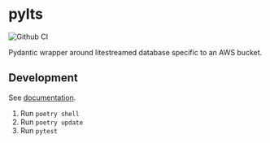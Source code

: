 # pylts

![Github CI](https://github.com/justmars/pylts/actions/workflows/main.yml/badge.svg)

Pydantic wrapper around litestreamed database specific to an AWS bucket.

## Development

See [documentation](https://justmars.github.io/pylts).

1. Run `poetry shell`
2. Run `poetry update`
3. Run `pytest`
